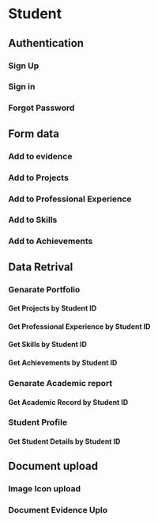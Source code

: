 # Student
## Authentication
### Sign Up
### Sign in
### Forgot Password

## Form data
### Add to evidence
### Add to Projects
### Add to Professional Experience
### Add to Skills
### Add to Achievements


## Data Retrival
### Genarate Portfolio
#### Get Projects by Student ID
#### Get Professional Experience by Student ID
#### Get Skills by Student ID
#### Get Achievements by Student ID

### Genarate Academic report 
#### Get Academic Record by Student ID

### Student Profile
#### Get Student Details by Student ID

## Document upload
### Image Icon upload
### Document Evidence Uplo
